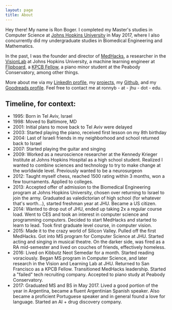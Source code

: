 ```yaml
---
layout: page
title: About
---
```


Hey there! My name is Ron Boger. I completed my Master's studies in Computer Science at [Johns Hopkins University](http://jhu.edu) in May 2017, where I also concurrently did my undergraduate studies in Biomedical Engineering and Mathematics.

<!-- Currently I'm a researcher in the [VisionLab](http://vision.jhu.edu) at Johns Hopkins University. My research focuses primarily on methods for unsupervised machine learning, particularly at the intersection of subspace clustering and compressed sensing. -->

<!-- My research interests include non-convex optimization, sparsity, compressed sensing, deep learning, subspace clustering -->

In the past, I was the founder and director of [MedHacks](http://medhacks.org), a researcher in the [VisionLab](http://vision.jhu.edu) at Johns Hopkins University, a machine learning engineer at [Flipboard](http://about.flipboard.com), a [KPCB Fellow](http://kpcbfellows.com), a piano minor student at the Peabody Conservatory, among other things.

More about me via my [LinkedIn profile](http://www.linkedin.com/in/ronboger), my [projects](/projects), my [Github](https://github.com/ronnyb29/), and my [Goodreads profile](https://www.goodreads.com/user/show/69825193-ron-boger). Feel free to contact me at ronnyb - at - jhu - dot - edu.

## Timeline, for context:
- 1995: Born in Tel Aviv, Israel
- 1998: Moved to Baltimore, MD
- 2001: Initial plans to move back to Tel Aviv were delayed
- 2003: Started playing the piano, received first lesson on my 8th birthday
- 2004: Last of Israeli friends in my neighborhood and school returned back to Israel
- 2007: Started playing the guitar and singing
- 2009: Worked as a neuroscience researcher at the Kennedy Krieger Institute at Johns Hopkins Hospital as a high school student. Realized I wanted to combine sciences and technology to try to make change at the worldwide level. Previously wanted to be a neurosurgeon
- 2012: Taught myself chess, reached 1500 rating within 3 months, won a few tournaments. Applied to colleges.
- 2013: Accepted offer of admission to the Biomedical Engineering program at Johns Hopkins University, chosen over returning to Israel to join the army. Graduated as valedictorian of high school (for whatever that's worth...), started freshman year at JHU. Became a US citizen.
- 2014: Wanted to drop out of JHU, ended up taking 2x a regular course load. Went to CES and took an interest in computer science and programming computers. Decided to start MedHacks and started to learn to lead. Took first graduate level course, in computer vision.
- 2015: Made it to the crazy world of Silicon Valley. Pulled off the first MedHacks. Got into MS program for Computer Science at JHU. Started acting and singing in musical theatre. On the darker side, was fired as a RA mid-semester and lived on couches of friends, effectively homeless.
- 2016: Lived on Kibbutz Neot Semedar for a month. Started reading voraciously. Began MS program in Computer Science, and later research in the Vision and Learning Lab at JHU. Returned to San Francisco as a KPCB Fellow. Transitioned MedHacks leadership. Started a "failed" tech recruiting company. Accepted to piano study at Peabody Conservatory.
- 2017: Graduated MS and BS in May 2017. Lived a good portion of the year in Argentina, became a fluent Argentinian Spanish speaker. Also became a proficient Portuguese speaker and in general found a love for language. Started an AI + drug discovery company.

